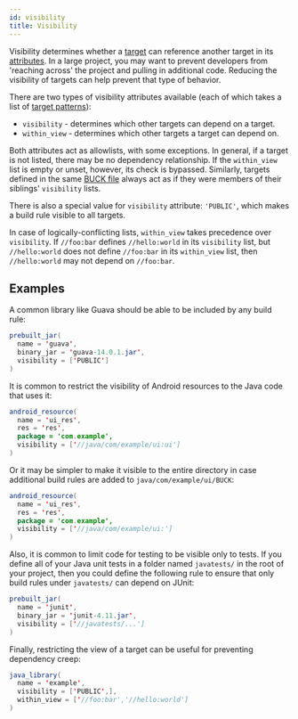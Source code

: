 ```yaml
---
id: visibility
title: Visibility
---
```


Visibility determines whether a [target](./glossary.md#target) can reference
another target in its [attributes](./glossary.md#attribute). In a large project,
you may want to prevent developers from 'reaching across' the project and
pulling in additional code. Reducing the visibility of targets can help prevent
that type of behavior.

There are two types of visibility attributes available (each of which takes a
list of [target patterns](./glossary.md#target-pattern)):

- `visibility` - determines which other targets can depend on a target.
- `within_view` - determines which other targets a target can depend on.

Both attributes act as allowlists, with some exceptions. In general, if a target
is not listed, there may be no dependency relationship. If the `within_view`
list is empty or unset, however, its check is bypassed. Similarly, targets
defined in the same [BUCK file](./glossary.md#buck-file) always act as if they
were members of their siblings' `visibility` lists.

There is also a special value for `visibility` attribute: `'PUBLIC'`, which
makes a build rule visible to all targets.

In case of logically-conflicting lists, `within_view` takes precedence over
`visibility`. If `//foo:bar` defines `//hello:world` in its `visibility` list,
but `//hello:world` does not define `//foo:bar` in its `within_view` list, then
`//hello:world` may not depend on `//foo:bar`.

## Examples

A common library like Guava should be able to be included by any build rule:

```java
prebuilt_jar(
  name = 'guava',
  binary_jar = 'guava-14.0.1.jar',
  visibility = ['PUBLIC']
)
```

It is common to restrict the visibility of Android resources to the Java code
that uses it:

```java
android_resource(
  name = 'ui_res',
  res = 'res',
  package = 'com.example',
  visibility = ['//java/com/example/ui:ui']
)
```

Or it may be simpler to make it visible to the entire directory in case
additional build rules are added to `java/com/example/ui/BUCK`:

```java
android_resource(
  name = 'ui_res',
  res = 'res',
  package = 'com.example',
  visibility = ['//java/com/example/ui:']
)
```

Also, it is common to limit code for testing to be visible only to tests. If you
define all of your Java unit tests in a folder named `javatests/` in the root of
your project, then you could define the following rule to ensure that only build
rules under `javatests/` can depend on JUnit:

```java
prebuilt_jar(
  name = 'junit',
  binary_jar = 'junit-4.11.jar',
  visibility = ['//javatests/...']
)
```

Finally, restricting the view of a target can be useful for preventing
dependency creep:

```java
java_library(
  name = 'example',
  visibility = ['PUBLIC',],
  within_view = ['//foo:bar','//hello:world']
)
```
